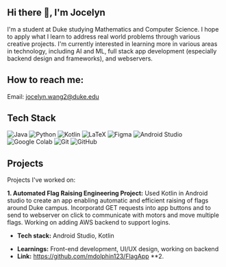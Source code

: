 ## Hi there 👋, I'm Jocelyn

I'm a student at Duke studying Mathematics and Computer Science. I hope to apply what I learn to address real world problems through various creative projects. I'm currently interested in learning more in various areas in technology, including AI and ML, full stack app development (especially backend design and frameworks), and webservers. 

## How to reach me:
Email: jocelyn.wang2@duke.edu

## Tech Stack
![Java](https://img.shields.io/badge/java-%23ED8B00.svg?style=for-the-badge&logo=openjdk&logoColor=white)
![Python](https://img.shields.io/badge/python-3670A0?style=for-the-badge&logo=python&logoColor=ffdd54)
![Kotlin](https://img.shields.io/badge/kotlin-%237F52FF.svg?style=for-the-badge&logo=kotlin&logoColor=white)
![LaTeX](https://img.shields.io/badge/latex-%23008080.svg?style=for-the-badge&logo=latex&logoColor=white)
![Figma](https://img.shields.io/badge/figma-%23F24E1E.svg?style=for-the-badge&logo=figma&logoColor=white)
![Android Studio](https://img.shields.io/badge/android%20studio-346ac1?style=for-the-badge&logo=android%20studio&logoColor=white)
![Google Colab](https://img.shields.io/badge/Google%20Colab-%23F9A825.svg?style=for-the-badge&logo=googlecolab&logoColor=white)
![Git](https://img.shields.io/badge/git-%23F05033.svg?style=for-the-badge&logo=git&logoColor=white)
![GitHub](https://img.shields.io/badge/github-%23121011.svg?style=for-the-badge&logo=github&logoColor=white)

## Projects
Projects I've worked on:

**1. Automated Flag Raising Engineering Project:**
   Used Kotlin in Android studio to create an app enabling automatic and efficient raising of flags around Duke campus. Incorporatd GET requests into app buttons and to send to webserver      on click to communicate with motors and move multiple flags. Working on adding AWS backend to support logins.
   - **Tech stack:** Android Studio, Kotlin
   * **Learnings:** Front-end development, UI/UX design, working on backend
   * **Link:** https://github.com/mdolphin123/FlagApp
**2. 
<!--
**mdolphin123/mdolphin123** is a ✨ _special_ ✨ repository because its `README.md` (this file) appears on your GitHub profile.

Here are some ideas to get you started:

- 🔭 I’m currently working on ...
- 🌱 I’m currently learning ...
- 👯 I’m looking to collaborate on ...
- 🤔 I’m looking for help with ...
- 💬 Ask me about ...
- 📫 How to reach me: ...
- 😄 Pronouns: ...
- ⚡ Fun fact: ...
-->
